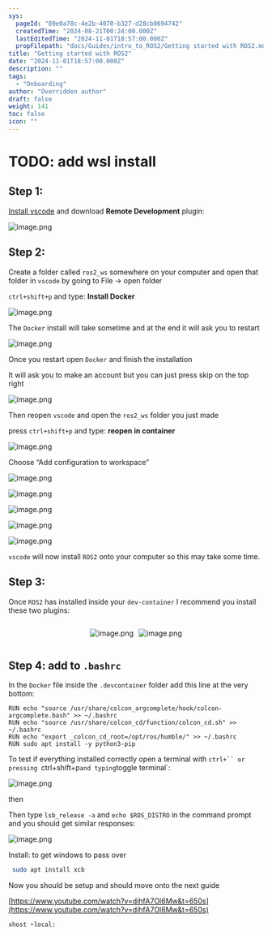 ```yaml
---
sys:
  pageId: "89e0a78c-4e2b-4070-b327-d28cb0694742"
  createdTime: "2024-08-21T00:24:00.000Z"
  lastEditedTime: "2024-11-01T18:57:00.000Z"
  propFilepath: "docs/Guides/intro_to_ROS2/Getting started with ROS2.md"
title: "Getting started with ROS2"
date: "2024-11-01T18:57:00.000Z"
description: ""
tags:
  - "Onboarding"
author: "Overridden author"
draft: false
weight: 141
toc: false
icon: ""
---
```


# TODO: add wsl install

## Step 1:

[Install vscode](https://code.visualstudio.com/download) and download **Remote Development** plugin:

![image.png](https://prod-files-secure.s3.us-west-2.amazonaws.com/d518164a-d88e-44d1-a4ee-3adb3bd8bce0/efb52993-1881-4a40-b95e-6f020334f022/image.png?X-Amz-Algorithm=AWS4-HMAC-SHA256&X-Amz-Content-Sha256=UNSIGNED-PAYLOAD&X-Amz-Credential=ASIAZI2LB4663HT5L743%2F20250320%2Fus-west-2%2Fs3%2Faws4_request&X-Amz-Date=20250320T041010Z&X-Amz-Expires=3600&X-Amz-Security-Token=IQoJb3JpZ2luX2VjECwaCXVzLXdlc3QtMiJHMEUCIQCydC7ziPuXH%2FPaJxBkamaZO0XunwQeD4ZkNkqnkflMxwIgLpKtknTc%2F1SifMu5bwRCbxuIF8AKMey9PEBUDN7PipYqiAQIhf%2F%2F%2F%2F%2F%2F%2F%2F%2F%2FARAAGgw2Mzc0MjMxODM4MDUiDPaaeYMC8J9owzFTGyrcA03mXE6ais1L0eh8KGL2eVNrxgbf18EBhz1tkmCJkc8cAYjxwEPB9AdO5G2YyHBIGdh34VERA0L1Cvo2pdcGcDHVsJdiI6CefVt%2FCA3nwl3tZjxRrKrPJa4jxxhZjPgWXK1LQ%2BV12blL3oxVa96CvCgJfE46D8W17Hesn%2F1Utqri3qTtNrm8L6dE6Ohz8k%2FJ6mTV97bjBd0en3EsdiJ%2FryaLxW1ffVrztnRxQWvQ5HVRofyUYLUL92aE1rRp%2Fwkf0UpTOVSCXPYrOkq7xthi0v9Tkqha5TM5uIoHujSMHawxaJ%2FfpLZkKJBDQnwCIHlfZb3ZfiylvAqfeHmfg4vqHPBjQQkNw5mX5%2BDu6kv%2FwgQwSo%2BknkOK740yCu%2FGtXTUhscAzGaymHQEFZSH5L%2F5A%2FwReOBxw8HMB8P7g6UZRJulTQ7DGdajKy2dp03qv4ywaM7rYRaUPSVzhlSNpgaGKqZKL%2BQDPHVsB0bWUA3xz8PNTt222kyxEKZSA%2F%2B6CZ6v7ztJJv1rFyrSAzon5K8IqaDpZKMh%2BFVBXZx5eG1mA4nmh1kEXtlhj9S539zcJdZVsSHQ6TMrmbLNxGHKCiNSCs0WHcl65%2B5zKtP7oU%2BBoFQuHpj7DVHSJLSy6M5LMKun7r4GOqUBUP2oHb18n6eJcD8ljGlYHecg7oG0HWRPkNVT%2BjpN%2BAhHdWTWpIqNZwdfszow2Gt9zG8X%2B7SSD5HjGheAj6kAiKTko0OWIlm3P2IjRkL5yVzfjQrXOUbDSy9fm7QERRSD8SqXIYgopIrWxKLVqc3RmJ%2B4JP192q7b%2F5kFDs62hLDU1C215SD3i5vH%2FnTcGgxcxsfVqG2zdAhTmOADUgWQdJO%2F0P6m&X-Amz-Signature=1c549eba033b9cdbe104372392f991c5d239aa60b8049c483678e6f458e0acf9&X-Amz-SignedHeaders=host&x-id=GetObject)

## Step 2:

Create a folder called `ros2_ws` somewhere on your computer and open that folder in `vscode` by going to File → open folder 

`ctrl+shift+p` and type: **Install Docker**

![image.png](https://prod-files-secure.s3.us-west-2.amazonaws.com/d518164a-d88e-44d1-a4ee-3adb3bd8bce0/2269dc0e-1cd5-47ff-bceb-c04ad9b2eab0/image.png?X-Amz-Algorithm=AWS4-HMAC-SHA256&X-Amz-Content-Sha256=UNSIGNED-PAYLOAD&X-Amz-Credential=ASIAZI2LB4663HT5L743%2F20250320%2Fus-west-2%2Fs3%2Faws4_request&X-Amz-Date=20250320T041010Z&X-Amz-Expires=3600&X-Amz-Security-Token=IQoJb3JpZ2luX2VjECwaCXVzLXdlc3QtMiJHMEUCIQCydC7ziPuXH%2FPaJxBkamaZO0XunwQeD4ZkNkqnkflMxwIgLpKtknTc%2F1SifMu5bwRCbxuIF8AKMey9PEBUDN7PipYqiAQIhf%2F%2F%2F%2F%2F%2F%2F%2F%2F%2FARAAGgw2Mzc0MjMxODM4MDUiDPaaeYMC8J9owzFTGyrcA03mXE6ais1L0eh8KGL2eVNrxgbf18EBhz1tkmCJkc8cAYjxwEPB9AdO5G2YyHBIGdh34VERA0L1Cvo2pdcGcDHVsJdiI6CefVt%2FCA3nwl3tZjxRrKrPJa4jxxhZjPgWXK1LQ%2BV12blL3oxVa96CvCgJfE46D8W17Hesn%2F1Utqri3qTtNrm8L6dE6Ohz8k%2FJ6mTV97bjBd0en3EsdiJ%2FryaLxW1ffVrztnRxQWvQ5HVRofyUYLUL92aE1rRp%2Fwkf0UpTOVSCXPYrOkq7xthi0v9Tkqha5TM5uIoHujSMHawxaJ%2FfpLZkKJBDQnwCIHlfZb3ZfiylvAqfeHmfg4vqHPBjQQkNw5mX5%2BDu6kv%2FwgQwSo%2BknkOK740yCu%2FGtXTUhscAzGaymHQEFZSH5L%2F5A%2FwReOBxw8HMB8P7g6UZRJulTQ7DGdajKy2dp03qv4ywaM7rYRaUPSVzhlSNpgaGKqZKL%2BQDPHVsB0bWUA3xz8PNTt222kyxEKZSA%2F%2B6CZ6v7ztJJv1rFyrSAzon5K8IqaDpZKMh%2BFVBXZx5eG1mA4nmh1kEXtlhj9S539zcJdZVsSHQ6TMrmbLNxGHKCiNSCs0WHcl65%2B5zKtP7oU%2BBoFQuHpj7DVHSJLSy6M5LMKun7r4GOqUBUP2oHb18n6eJcD8ljGlYHecg7oG0HWRPkNVT%2BjpN%2BAhHdWTWpIqNZwdfszow2Gt9zG8X%2B7SSD5HjGheAj6kAiKTko0OWIlm3P2IjRkL5yVzfjQrXOUbDSy9fm7QERRSD8SqXIYgopIrWxKLVqc3RmJ%2B4JP192q7b%2F5kFDs62hLDU1C215SD3i5vH%2FnTcGgxcxsfVqG2zdAhTmOADUgWQdJO%2F0P6m&X-Amz-Signature=dbeabebd678ad9894047b78d9dd55b86db4ee3247dbbdfa1c91ba95270634151&X-Amz-SignedHeaders=host&x-id=GetObject)

The `Docker` install will take sometime and at the end it will ask you to restart

![image.png](https://prod-files-secure.s3.us-west-2.amazonaws.com/d518164a-d88e-44d1-a4ee-3adb3bd8bce0/ed233f78-be33-4b1f-b89c-9c346c0e961e/image.png?X-Amz-Algorithm=AWS4-HMAC-SHA256&X-Amz-Content-Sha256=UNSIGNED-PAYLOAD&X-Amz-Credential=ASIAZI2LB4663HT5L743%2F20250320%2Fus-west-2%2Fs3%2Faws4_request&X-Amz-Date=20250320T041010Z&X-Amz-Expires=3600&X-Amz-Security-Token=IQoJb3JpZ2luX2VjECwaCXVzLXdlc3QtMiJHMEUCIQCydC7ziPuXH%2FPaJxBkamaZO0XunwQeD4ZkNkqnkflMxwIgLpKtknTc%2F1SifMu5bwRCbxuIF8AKMey9PEBUDN7PipYqiAQIhf%2F%2F%2F%2F%2F%2F%2F%2F%2F%2FARAAGgw2Mzc0MjMxODM4MDUiDPaaeYMC8J9owzFTGyrcA03mXE6ais1L0eh8KGL2eVNrxgbf18EBhz1tkmCJkc8cAYjxwEPB9AdO5G2YyHBIGdh34VERA0L1Cvo2pdcGcDHVsJdiI6CefVt%2FCA3nwl3tZjxRrKrPJa4jxxhZjPgWXK1LQ%2BV12blL3oxVa96CvCgJfE46D8W17Hesn%2F1Utqri3qTtNrm8L6dE6Ohz8k%2FJ6mTV97bjBd0en3EsdiJ%2FryaLxW1ffVrztnRxQWvQ5HVRofyUYLUL92aE1rRp%2Fwkf0UpTOVSCXPYrOkq7xthi0v9Tkqha5TM5uIoHujSMHawxaJ%2FfpLZkKJBDQnwCIHlfZb3ZfiylvAqfeHmfg4vqHPBjQQkNw5mX5%2BDu6kv%2FwgQwSo%2BknkOK740yCu%2FGtXTUhscAzGaymHQEFZSH5L%2F5A%2FwReOBxw8HMB8P7g6UZRJulTQ7DGdajKy2dp03qv4ywaM7rYRaUPSVzhlSNpgaGKqZKL%2BQDPHVsB0bWUA3xz8PNTt222kyxEKZSA%2F%2B6CZ6v7ztJJv1rFyrSAzon5K8IqaDpZKMh%2BFVBXZx5eG1mA4nmh1kEXtlhj9S539zcJdZVsSHQ6TMrmbLNxGHKCiNSCs0WHcl65%2B5zKtP7oU%2BBoFQuHpj7DVHSJLSy6M5LMKun7r4GOqUBUP2oHb18n6eJcD8ljGlYHecg7oG0HWRPkNVT%2BjpN%2BAhHdWTWpIqNZwdfszow2Gt9zG8X%2B7SSD5HjGheAj6kAiKTko0OWIlm3P2IjRkL5yVzfjQrXOUbDSy9fm7QERRSD8SqXIYgopIrWxKLVqc3RmJ%2B4JP192q7b%2F5kFDs62hLDU1C215SD3i5vH%2FnTcGgxcxsfVqG2zdAhTmOADUgWQdJO%2F0P6m&X-Amz-Signature=4c69917dbe95f075e331a50601adbafbfbd3d3ab2cb32058ffe85352a0695d4f&X-Amz-SignedHeaders=host&x-id=GetObject)

Once you restart open `Docker` and finish the installation

It will ask you to make an account but you can just press skip on the top right

![image.png](https://prod-files-secure.s3.us-west-2.amazonaws.com/d518164a-d88e-44d1-a4ee-3adb3bd8bce0/21010ad9-1659-4fd9-9f59-9932a09b2a3d/image.png?X-Amz-Algorithm=AWS4-HMAC-SHA256&X-Amz-Content-Sha256=UNSIGNED-PAYLOAD&X-Amz-Credential=ASIAZI2LB4663HT5L743%2F20250320%2Fus-west-2%2Fs3%2Faws4_request&X-Amz-Date=20250320T041010Z&X-Amz-Expires=3600&X-Amz-Security-Token=IQoJb3JpZ2luX2VjECwaCXVzLXdlc3QtMiJHMEUCIQCydC7ziPuXH%2FPaJxBkamaZO0XunwQeD4ZkNkqnkflMxwIgLpKtknTc%2F1SifMu5bwRCbxuIF8AKMey9PEBUDN7PipYqiAQIhf%2F%2F%2F%2F%2F%2F%2F%2F%2F%2FARAAGgw2Mzc0MjMxODM4MDUiDPaaeYMC8J9owzFTGyrcA03mXE6ais1L0eh8KGL2eVNrxgbf18EBhz1tkmCJkc8cAYjxwEPB9AdO5G2YyHBIGdh34VERA0L1Cvo2pdcGcDHVsJdiI6CefVt%2FCA3nwl3tZjxRrKrPJa4jxxhZjPgWXK1LQ%2BV12blL3oxVa96CvCgJfE46D8W17Hesn%2F1Utqri3qTtNrm8L6dE6Ohz8k%2FJ6mTV97bjBd0en3EsdiJ%2FryaLxW1ffVrztnRxQWvQ5HVRofyUYLUL92aE1rRp%2Fwkf0UpTOVSCXPYrOkq7xthi0v9Tkqha5TM5uIoHujSMHawxaJ%2FfpLZkKJBDQnwCIHlfZb3ZfiylvAqfeHmfg4vqHPBjQQkNw5mX5%2BDu6kv%2FwgQwSo%2BknkOK740yCu%2FGtXTUhscAzGaymHQEFZSH5L%2F5A%2FwReOBxw8HMB8P7g6UZRJulTQ7DGdajKy2dp03qv4ywaM7rYRaUPSVzhlSNpgaGKqZKL%2BQDPHVsB0bWUA3xz8PNTt222kyxEKZSA%2F%2B6CZ6v7ztJJv1rFyrSAzon5K8IqaDpZKMh%2BFVBXZx5eG1mA4nmh1kEXtlhj9S539zcJdZVsSHQ6TMrmbLNxGHKCiNSCs0WHcl65%2B5zKtP7oU%2BBoFQuHpj7DVHSJLSy6M5LMKun7r4GOqUBUP2oHb18n6eJcD8ljGlYHecg7oG0HWRPkNVT%2BjpN%2BAhHdWTWpIqNZwdfszow2Gt9zG8X%2B7SSD5HjGheAj6kAiKTko0OWIlm3P2IjRkL5yVzfjQrXOUbDSy9fm7QERRSD8SqXIYgopIrWxKLVqc3RmJ%2B4JP192q7b%2F5kFDs62hLDU1C215SD3i5vH%2FnTcGgxcxsfVqG2zdAhTmOADUgWQdJO%2F0P6m&X-Amz-Signature=a8c24c109786c50701084eccdca640a9f46b20b0b66641c603e48c8b7468afb3&X-Amz-SignedHeaders=host&x-id=GetObject)

Then reopen `vscode` and open the `ros2_ws` folder you just made

press `ctrl+shift+p` and type: **reopen in container**

![image.png](https://prod-files-secure.s3.us-west-2.amazonaws.com/d518164a-d88e-44d1-a4ee-3adb3bd8bce0/4e93b8c2-41ad-488c-8095-c74205196118/image.png?X-Amz-Algorithm=AWS4-HMAC-SHA256&X-Amz-Content-Sha256=UNSIGNED-PAYLOAD&X-Amz-Credential=ASIAZI2LB4663HT5L743%2F20250320%2Fus-west-2%2Fs3%2Faws4_request&X-Amz-Date=20250320T041010Z&X-Amz-Expires=3600&X-Amz-Security-Token=IQoJb3JpZ2luX2VjECwaCXVzLXdlc3QtMiJHMEUCIQCydC7ziPuXH%2FPaJxBkamaZO0XunwQeD4ZkNkqnkflMxwIgLpKtknTc%2F1SifMu5bwRCbxuIF8AKMey9PEBUDN7PipYqiAQIhf%2F%2F%2F%2F%2F%2F%2F%2F%2F%2FARAAGgw2Mzc0MjMxODM4MDUiDPaaeYMC8J9owzFTGyrcA03mXE6ais1L0eh8KGL2eVNrxgbf18EBhz1tkmCJkc8cAYjxwEPB9AdO5G2YyHBIGdh34VERA0L1Cvo2pdcGcDHVsJdiI6CefVt%2FCA3nwl3tZjxRrKrPJa4jxxhZjPgWXK1LQ%2BV12blL3oxVa96CvCgJfE46D8W17Hesn%2F1Utqri3qTtNrm8L6dE6Ohz8k%2FJ6mTV97bjBd0en3EsdiJ%2FryaLxW1ffVrztnRxQWvQ5HVRofyUYLUL92aE1rRp%2Fwkf0UpTOVSCXPYrOkq7xthi0v9Tkqha5TM5uIoHujSMHawxaJ%2FfpLZkKJBDQnwCIHlfZb3ZfiylvAqfeHmfg4vqHPBjQQkNw5mX5%2BDu6kv%2FwgQwSo%2BknkOK740yCu%2FGtXTUhscAzGaymHQEFZSH5L%2F5A%2FwReOBxw8HMB8P7g6UZRJulTQ7DGdajKy2dp03qv4ywaM7rYRaUPSVzhlSNpgaGKqZKL%2BQDPHVsB0bWUA3xz8PNTt222kyxEKZSA%2F%2B6CZ6v7ztJJv1rFyrSAzon5K8IqaDpZKMh%2BFVBXZx5eG1mA4nmh1kEXtlhj9S539zcJdZVsSHQ6TMrmbLNxGHKCiNSCs0WHcl65%2B5zKtP7oU%2BBoFQuHpj7DVHSJLSy6M5LMKun7r4GOqUBUP2oHb18n6eJcD8ljGlYHecg7oG0HWRPkNVT%2BjpN%2BAhHdWTWpIqNZwdfszow2Gt9zG8X%2B7SSD5HjGheAj6kAiKTko0OWIlm3P2IjRkL5yVzfjQrXOUbDSy9fm7QERRSD8SqXIYgopIrWxKLVqc3RmJ%2B4JP192q7b%2F5kFDs62hLDU1C215SD3i5vH%2FnTcGgxcxsfVqG2zdAhTmOADUgWQdJO%2F0P6m&X-Amz-Signature=1bbe2fa424e743860c306be35ff0701160e27dbb8630cd7c4da60ce4bde3004e&X-Amz-SignedHeaders=host&x-id=GetObject)

Choose “Add configuration to workspace”

![image.png](https://prod-files-secure.s3.us-west-2.amazonaws.com/d518164a-d88e-44d1-a4ee-3adb3bd8bce0/9560b282-5060-4989-ba37-97e7b2c22476/image.png?X-Amz-Algorithm=AWS4-HMAC-SHA256&X-Amz-Content-Sha256=UNSIGNED-PAYLOAD&X-Amz-Credential=ASIAZI2LB4663HT5L743%2F20250320%2Fus-west-2%2Fs3%2Faws4_request&X-Amz-Date=20250320T041010Z&X-Amz-Expires=3600&X-Amz-Security-Token=IQoJb3JpZ2luX2VjECwaCXVzLXdlc3QtMiJHMEUCIQCydC7ziPuXH%2FPaJxBkamaZO0XunwQeD4ZkNkqnkflMxwIgLpKtknTc%2F1SifMu5bwRCbxuIF8AKMey9PEBUDN7PipYqiAQIhf%2F%2F%2F%2F%2F%2F%2F%2F%2F%2FARAAGgw2Mzc0MjMxODM4MDUiDPaaeYMC8J9owzFTGyrcA03mXE6ais1L0eh8KGL2eVNrxgbf18EBhz1tkmCJkc8cAYjxwEPB9AdO5G2YyHBIGdh34VERA0L1Cvo2pdcGcDHVsJdiI6CefVt%2FCA3nwl3tZjxRrKrPJa4jxxhZjPgWXK1LQ%2BV12blL3oxVa96CvCgJfE46D8W17Hesn%2F1Utqri3qTtNrm8L6dE6Ohz8k%2FJ6mTV97bjBd0en3EsdiJ%2FryaLxW1ffVrztnRxQWvQ5HVRofyUYLUL92aE1rRp%2Fwkf0UpTOVSCXPYrOkq7xthi0v9Tkqha5TM5uIoHujSMHawxaJ%2FfpLZkKJBDQnwCIHlfZb3ZfiylvAqfeHmfg4vqHPBjQQkNw5mX5%2BDu6kv%2FwgQwSo%2BknkOK740yCu%2FGtXTUhscAzGaymHQEFZSH5L%2F5A%2FwReOBxw8HMB8P7g6UZRJulTQ7DGdajKy2dp03qv4ywaM7rYRaUPSVzhlSNpgaGKqZKL%2BQDPHVsB0bWUA3xz8PNTt222kyxEKZSA%2F%2B6CZ6v7ztJJv1rFyrSAzon5K8IqaDpZKMh%2BFVBXZx5eG1mA4nmh1kEXtlhj9S539zcJdZVsSHQ6TMrmbLNxGHKCiNSCs0WHcl65%2B5zKtP7oU%2BBoFQuHpj7DVHSJLSy6M5LMKun7r4GOqUBUP2oHb18n6eJcD8ljGlYHecg7oG0HWRPkNVT%2BjpN%2BAhHdWTWpIqNZwdfszow2Gt9zG8X%2B7SSD5HjGheAj6kAiKTko0OWIlm3P2IjRkL5yVzfjQrXOUbDSy9fm7QERRSD8SqXIYgopIrWxKLVqc3RmJ%2B4JP192q7b%2F5kFDs62hLDU1C215SD3i5vH%2FnTcGgxcxsfVqG2zdAhTmOADUgWQdJO%2F0P6m&X-Amz-Signature=d5bad970bfb8ba82c6e37d7d402b141ff97a7cb5f23b81359ac1cedbbbeada90&X-Amz-SignedHeaders=host&x-id=GetObject)

![image.png](https://prod-files-secure.s3.us-west-2.amazonaws.com/d518164a-d88e-44d1-a4ee-3adb3bd8bce0/2ee63f81-886b-48e8-a553-dc6e5eac99e4/image.png?X-Amz-Algorithm=AWS4-HMAC-SHA256&X-Amz-Content-Sha256=UNSIGNED-PAYLOAD&X-Amz-Credential=ASIAZI2LB4663HT5L743%2F20250320%2Fus-west-2%2Fs3%2Faws4_request&X-Amz-Date=20250320T041010Z&X-Amz-Expires=3600&X-Amz-Security-Token=IQoJb3JpZ2luX2VjECwaCXVzLXdlc3QtMiJHMEUCIQCydC7ziPuXH%2FPaJxBkamaZO0XunwQeD4ZkNkqnkflMxwIgLpKtknTc%2F1SifMu5bwRCbxuIF8AKMey9PEBUDN7PipYqiAQIhf%2F%2F%2F%2F%2F%2F%2F%2F%2F%2FARAAGgw2Mzc0MjMxODM4MDUiDPaaeYMC8J9owzFTGyrcA03mXE6ais1L0eh8KGL2eVNrxgbf18EBhz1tkmCJkc8cAYjxwEPB9AdO5G2YyHBIGdh34VERA0L1Cvo2pdcGcDHVsJdiI6CefVt%2FCA3nwl3tZjxRrKrPJa4jxxhZjPgWXK1LQ%2BV12blL3oxVa96CvCgJfE46D8W17Hesn%2F1Utqri3qTtNrm8L6dE6Ohz8k%2FJ6mTV97bjBd0en3EsdiJ%2FryaLxW1ffVrztnRxQWvQ5HVRofyUYLUL92aE1rRp%2Fwkf0UpTOVSCXPYrOkq7xthi0v9Tkqha5TM5uIoHujSMHawxaJ%2FfpLZkKJBDQnwCIHlfZb3ZfiylvAqfeHmfg4vqHPBjQQkNw5mX5%2BDu6kv%2FwgQwSo%2BknkOK740yCu%2FGtXTUhscAzGaymHQEFZSH5L%2F5A%2FwReOBxw8HMB8P7g6UZRJulTQ7DGdajKy2dp03qv4ywaM7rYRaUPSVzhlSNpgaGKqZKL%2BQDPHVsB0bWUA3xz8PNTt222kyxEKZSA%2F%2B6CZ6v7ztJJv1rFyrSAzon5K8IqaDpZKMh%2BFVBXZx5eG1mA4nmh1kEXtlhj9S539zcJdZVsSHQ6TMrmbLNxGHKCiNSCs0WHcl65%2B5zKtP7oU%2BBoFQuHpj7DVHSJLSy6M5LMKun7r4GOqUBUP2oHb18n6eJcD8ljGlYHecg7oG0HWRPkNVT%2BjpN%2BAhHdWTWpIqNZwdfszow2Gt9zG8X%2B7SSD5HjGheAj6kAiKTko0OWIlm3P2IjRkL5yVzfjQrXOUbDSy9fm7QERRSD8SqXIYgopIrWxKLVqc3RmJ%2B4JP192q7b%2F5kFDs62hLDU1C215SD3i5vH%2FnTcGgxcxsfVqG2zdAhTmOADUgWQdJO%2F0P6m&X-Amz-Signature=a152b682ddd8bc6ce987137aa2a8a7e8124e535dd2253bd10d7d7be4ab1ba5e9&X-Amz-SignedHeaders=host&x-id=GetObject)

![image.png](https://prod-files-secure.s3.us-west-2.amazonaws.com/d518164a-d88e-44d1-a4ee-3adb3bd8bce0/ae1580b2-b048-407e-aed9-b584224a7a04/image.png?X-Amz-Algorithm=AWS4-HMAC-SHA256&X-Amz-Content-Sha256=UNSIGNED-PAYLOAD&X-Amz-Credential=ASIAZI2LB4663HT5L743%2F20250320%2Fus-west-2%2Fs3%2Faws4_request&X-Amz-Date=20250320T041010Z&X-Amz-Expires=3600&X-Amz-Security-Token=IQoJb3JpZ2luX2VjECwaCXVzLXdlc3QtMiJHMEUCIQCydC7ziPuXH%2FPaJxBkamaZO0XunwQeD4ZkNkqnkflMxwIgLpKtknTc%2F1SifMu5bwRCbxuIF8AKMey9PEBUDN7PipYqiAQIhf%2F%2F%2F%2F%2F%2F%2F%2F%2F%2FARAAGgw2Mzc0MjMxODM4MDUiDPaaeYMC8J9owzFTGyrcA03mXE6ais1L0eh8KGL2eVNrxgbf18EBhz1tkmCJkc8cAYjxwEPB9AdO5G2YyHBIGdh34VERA0L1Cvo2pdcGcDHVsJdiI6CefVt%2FCA3nwl3tZjxRrKrPJa4jxxhZjPgWXK1LQ%2BV12blL3oxVa96CvCgJfE46D8W17Hesn%2F1Utqri3qTtNrm8L6dE6Ohz8k%2FJ6mTV97bjBd0en3EsdiJ%2FryaLxW1ffVrztnRxQWvQ5HVRofyUYLUL92aE1rRp%2Fwkf0UpTOVSCXPYrOkq7xthi0v9Tkqha5TM5uIoHujSMHawxaJ%2FfpLZkKJBDQnwCIHlfZb3ZfiylvAqfeHmfg4vqHPBjQQkNw5mX5%2BDu6kv%2FwgQwSo%2BknkOK740yCu%2FGtXTUhscAzGaymHQEFZSH5L%2F5A%2FwReOBxw8HMB8P7g6UZRJulTQ7DGdajKy2dp03qv4ywaM7rYRaUPSVzhlSNpgaGKqZKL%2BQDPHVsB0bWUA3xz8PNTt222kyxEKZSA%2F%2B6CZ6v7ztJJv1rFyrSAzon5K8IqaDpZKMh%2BFVBXZx5eG1mA4nmh1kEXtlhj9S539zcJdZVsSHQ6TMrmbLNxGHKCiNSCs0WHcl65%2B5zKtP7oU%2BBoFQuHpj7DVHSJLSy6M5LMKun7r4GOqUBUP2oHb18n6eJcD8ljGlYHecg7oG0HWRPkNVT%2BjpN%2BAhHdWTWpIqNZwdfszow2Gt9zG8X%2B7SSD5HjGheAj6kAiKTko0OWIlm3P2IjRkL5yVzfjQrXOUbDSy9fm7QERRSD8SqXIYgopIrWxKLVqc3RmJ%2B4JP192q7b%2F5kFDs62hLDU1C215SD3i5vH%2FnTcGgxcxsfVqG2zdAhTmOADUgWQdJO%2F0P6m&X-Amz-Signature=b5cf2283a1d93befd320c3466eb7599f47c646b36e0a68a3e3308e0d6b9ef4ff&X-Amz-SignedHeaders=host&x-id=GetObject)

![image.png](https://prod-files-secure.s3.us-west-2.amazonaws.com/d518164a-d88e-44d1-a4ee-3adb3bd8bce0/53255b28-f75e-430f-b9e3-c0ac8577e42b/image.png?X-Amz-Algorithm=AWS4-HMAC-SHA256&X-Amz-Content-Sha256=UNSIGNED-PAYLOAD&X-Amz-Credential=ASIAZI2LB4663HT5L743%2F20250320%2Fus-west-2%2Fs3%2Faws4_request&X-Amz-Date=20250320T041010Z&X-Amz-Expires=3600&X-Amz-Security-Token=IQoJb3JpZ2luX2VjECwaCXVzLXdlc3QtMiJHMEUCIQCydC7ziPuXH%2FPaJxBkamaZO0XunwQeD4ZkNkqnkflMxwIgLpKtknTc%2F1SifMu5bwRCbxuIF8AKMey9PEBUDN7PipYqiAQIhf%2F%2F%2F%2F%2F%2F%2F%2F%2F%2FARAAGgw2Mzc0MjMxODM4MDUiDPaaeYMC8J9owzFTGyrcA03mXE6ais1L0eh8KGL2eVNrxgbf18EBhz1tkmCJkc8cAYjxwEPB9AdO5G2YyHBIGdh34VERA0L1Cvo2pdcGcDHVsJdiI6CefVt%2FCA3nwl3tZjxRrKrPJa4jxxhZjPgWXK1LQ%2BV12blL3oxVa96CvCgJfE46D8W17Hesn%2F1Utqri3qTtNrm8L6dE6Ohz8k%2FJ6mTV97bjBd0en3EsdiJ%2FryaLxW1ffVrztnRxQWvQ5HVRofyUYLUL92aE1rRp%2Fwkf0UpTOVSCXPYrOkq7xthi0v9Tkqha5TM5uIoHujSMHawxaJ%2FfpLZkKJBDQnwCIHlfZb3ZfiylvAqfeHmfg4vqHPBjQQkNw5mX5%2BDu6kv%2FwgQwSo%2BknkOK740yCu%2FGtXTUhscAzGaymHQEFZSH5L%2F5A%2FwReOBxw8HMB8P7g6UZRJulTQ7DGdajKy2dp03qv4ywaM7rYRaUPSVzhlSNpgaGKqZKL%2BQDPHVsB0bWUA3xz8PNTt222kyxEKZSA%2F%2B6CZ6v7ztJJv1rFyrSAzon5K8IqaDpZKMh%2BFVBXZx5eG1mA4nmh1kEXtlhj9S539zcJdZVsSHQ6TMrmbLNxGHKCiNSCs0WHcl65%2B5zKtP7oU%2BBoFQuHpj7DVHSJLSy6M5LMKun7r4GOqUBUP2oHb18n6eJcD8ljGlYHecg7oG0HWRPkNVT%2BjpN%2BAhHdWTWpIqNZwdfszow2Gt9zG8X%2B7SSD5HjGheAj6kAiKTko0OWIlm3P2IjRkL5yVzfjQrXOUbDSy9fm7QERRSD8SqXIYgopIrWxKLVqc3RmJ%2B4JP192q7b%2F5kFDs62hLDU1C215SD3i5vH%2FnTcGgxcxsfVqG2zdAhTmOADUgWQdJO%2F0P6m&X-Amz-Signature=a5dde693b65c312f6b07b5734ac13fb457c5bde0927abf1f0bdf895bfffda331&X-Amz-SignedHeaders=host&x-id=GetObject)

![image.png](https://prod-files-secure.s3.us-west-2.amazonaws.com/d518164a-d88e-44d1-a4ee-3adb3bd8bce0/7c562767-5af9-4ffb-97d1-327bcdf4ee00/image.png?X-Amz-Algorithm=AWS4-HMAC-SHA256&X-Amz-Content-Sha256=UNSIGNED-PAYLOAD&X-Amz-Credential=ASIAZI2LB4663HT5L743%2F20250320%2Fus-west-2%2Fs3%2Faws4_request&X-Amz-Date=20250320T041010Z&X-Amz-Expires=3600&X-Amz-Security-Token=IQoJb3JpZ2luX2VjECwaCXVzLXdlc3QtMiJHMEUCIQCydC7ziPuXH%2FPaJxBkamaZO0XunwQeD4ZkNkqnkflMxwIgLpKtknTc%2F1SifMu5bwRCbxuIF8AKMey9PEBUDN7PipYqiAQIhf%2F%2F%2F%2F%2F%2F%2F%2F%2F%2FARAAGgw2Mzc0MjMxODM4MDUiDPaaeYMC8J9owzFTGyrcA03mXE6ais1L0eh8KGL2eVNrxgbf18EBhz1tkmCJkc8cAYjxwEPB9AdO5G2YyHBIGdh34VERA0L1Cvo2pdcGcDHVsJdiI6CefVt%2FCA3nwl3tZjxRrKrPJa4jxxhZjPgWXK1LQ%2BV12blL3oxVa96CvCgJfE46D8W17Hesn%2F1Utqri3qTtNrm8L6dE6Ohz8k%2FJ6mTV97bjBd0en3EsdiJ%2FryaLxW1ffVrztnRxQWvQ5HVRofyUYLUL92aE1rRp%2Fwkf0UpTOVSCXPYrOkq7xthi0v9Tkqha5TM5uIoHujSMHawxaJ%2FfpLZkKJBDQnwCIHlfZb3ZfiylvAqfeHmfg4vqHPBjQQkNw5mX5%2BDu6kv%2FwgQwSo%2BknkOK740yCu%2FGtXTUhscAzGaymHQEFZSH5L%2F5A%2FwReOBxw8HMB8P7g6UZRJulTQ7DGdajKy2dp03qv4ywaM7rYRaUPSVzhlSNpgaGKqZKL%2BQDPHVsB0bWUA3xz8PNTt222kyxEKZSA%2F%2B6CZ6v7ztJJv1rFyrSAzon5K8IqaDpZKMh%2BFVBXZx5eG1mA4nmh1kEXtlhj9S539zcJdZVsSHQ6TMrmbLNxGHKCiNSCs0WHcl65%2B5zKtP7oU%2BBoFQuHpj7DVHSJLSy6M5LMKun7r4GOqUBUP2oHb18n6eJcD8ljGlYHecg7oG0HWRPkNVT%2BjpN%2BAhHdWTWpIqNZwdfszow2Gt9zG8X%2B7SSD5HjGheAj6kAiKTko0OWIlm3P2IjRkL5yVzfjQrXOUbDSy9fm7QERRSD8SqXIYgopIrWxKLVqc3RmJ%2B4JP192q7b%2F5kFDs62hLDU1C215SD3i5vH%2FnTcGgxcxsfVqG2zdAhTmOADUgWQdJO%2F0P6m&X-Amz-Signature=afc43ec2162d4d39db438e7950c5e14e09574f6172ddd56b4985fd31bfd44eed&X-Amz-SignedHeaders=host&x-id=GetObject)

`vscode` will now install `ROS2` onto your computer so this may take some time.

## Step 3:

Once `ROS2` has installed inside your `dev-container` I recommend you install these two plugins:

<div style="display: flex;flex-direction: row; column-gap:10px; max-width: 630px;justify-content: center;">
<div>

![image.png](https://prod-files-secure.s3.us-west-2.amazonaws.com/d518164a-d88e-44d1-a4ee-3adb3bd8bce0/3fc3d550-5a54-4ba1-ba6b-faa01cdb7369/image.png?X-Amz-Algorithm=AWS4-HMAC-SHA256&X-Amz-Content-Sha256=UNSIGNED-PAYLOAD&X-Amz-Credential=ASIAZI2LB466VQZTRE6Y%2F20250320%2Fus-west-2%2Fs3%2Faws4_request&X-Amz-Date=20250320T041015Z&X-Amz-Expires=3600&X-Amz-Security-Token=IQoJb3JpZ2luX2VjECwaCXVzLXdlc3QtMiJIMEYCIQCNYlQfnspvocEJdVMMUWNZXgt3kPdz5I8nqtdSHiN17gIhAMXXMWXSThRhBC1%2FonX8FL%2F1K7TDefQoDbq3a5CQLNtAKogECIX%2F%2F%2F%2F%2F%2F%2F%2F%2F%2FwEQABoMNjM3NDIzMTgzODA1IgzgzGg2whmqJMwB32kq3AN0pRRvQ2x%2BxPV3%2FKiSHRd7zCTHiC0shNUjNMRcjWxpnPBH3Br50U9xXKPfQBexAUiG9jnpxK%2BrXV9CltzDZRu18lgDQrAIw9w8GmHBoJdXhyz8M53Wwznfgu6dZYMxQbkN0i92Xt9PwLho9EUfjzAERjZplBNbU7JKbad8YNZtE%2FOeSLU95mEqGDoU5%2BCWP2530c%2Fc8vtsVYd869lYeSutaN392cw9kOtW%2BzphcCx%2Bl9%2B1QXmEidUMEvq7%2B%2BI%2BBYkiEeOuiSv6L%2B%2Bto%2FRYwH7M6pmURnQ9rc1lL7XOIlDfvSoY5%2F1NyBJzJdyFYRTtZB3Edx1WZXbzLB7jkcdJ5lXvUpndW1vCA%2FNd8BQ%2BHHm%2Fahj3ryUk5Ov2u7EIybHGacMz5aD8wu3k8nwhZ8JrgoBe3U7tqzzyFr6ZcgWDL6mpKfOQiWMS31i606LWCIMon1APm%2FKyAHtecTfNNWtfFKyPo7Sib6tEDsVKwBQCDrM4%2FoMNzCYvMgCVx4bCbPPpK3kM34kVxgwcleKyFIyKjffpaqZPFhw7fDxcYhMytPu90j9V57db0WzwF8Ue4EBi%2BBH1YP%2F4o%2FR0x2wyjfZGxqQKBdCK6zuXpI1xsHijJGycb9u6n8nRT7xYhZz8yDDTpu6%2BBjqkAcEmsqOgsx8fH2PknhgVWVWU6GDynfXwASHjbHjHhRBDx4e88uDnpyDCYlyuZRlqjuDFNFWjnZxKR0zbFy0K4IrIXw5bSnARlo55hxwZMA%2FN0D6ksVqp%2FNB2uaVaEXvBjSZkeoFaKXWo6nd%2BRgQzP4eYnAYXA1VUgau0dtslSmPmmevcJIbg7ZLp982ACUh70vVTDUb2aKeEKpiaXAzz%2FyYyqJmQ&X-Amz-Signature=1a4bd4c4aae38d46b07ec62fb571c14d1c28c86238e6c895c72e628e8d54b4de&X-Amz-SignedHeaders=host&x-id=GetObject)

</div>
<div>

![image.png](https://prod-files-secure.s3.us-west-2.amazonaws.com/d518164a-d88e-44d1-a4ee-3adb3bd8bce0/d994cc66-13c2-4093-a5a3-f84cf4601a82/image.png?X-Amz-Algorithm=AWS4-HMAC-SHA256&X-Amz-Content-Sha256=UNSIGNED-PAYLOAD&X-Amz-Credential=ASIAZI2LB466VOML2HX5%2F20250320%2Fus-west-2%2Fs3%2Faws4_request&X-Amz-Date=20250320T041015Z&X-Amz-Expires=3600&X-Amz-Security-Token=IQoJb3JpZ2luX2VjECwaCXVzLXdlc3QtMiJHMEUCIQC1MhFvVp88b8LMxbRHciXebxxJc61IY7JDamblGQdT1AIgY8XuqVKVkuO6DD0K5uiuGzdgIysdVP4IKn3psrC2QpgqiAQIhf%2F%2F%2F%2F%2F%2F%2F%2F%2F%2FARAAGgw2Mzc0MjMxODM4MDUiDOsRkR6cTbrHqV7ZrSrcA3Fq1afAEikDuMQr4Cc6OF56RT5JKMFsqbBRzF41McOhwns8HYX9fhuFHx0uaun9rXYOiofUrMqceVDrRtCecjQLcdZzL1jMpzQIE86H3S3UPT2m8k2GnbTQz9D%2Bs2iEyX%2FyeaRUOv0mq9CFGs95J5hOQQU6AJKOVzD2nXFQwYouNQBXrjl0wKzKQU8ER992iP6u%2Fy4lxCVuY4xnDIRHc6nXgXf3PC%2BAedukP%2FcIKZZFD5z8DvCtNLdb44oiHUKweCEesk3gAjqsCeVlXOO2Fw8s2g%2BmBwjHytyJe5p%2Fe%2Fvi0up%2FrpAlDR%2FEeYhb4mZ5D9rlWAs62zesMPb59jPazAafxBkmRQO%2Bk%2FG81sfwXaVVlJYbJlvjikFMMK5MNYXJdP2b92A0dOBVTCgf3FfM2eVZHwQMGZ1Ce8PPKYseGnIosSIlVPKO3v45Ur202gRt4rgeSVCQApSY0oG1XAZWEor3w2%2BGP5LWeBtkz6xQHzBsrMSIu2l7l5vtlFAUUf7gRtkwjbxM8YSX9kUzvzU8sxPlJnjgSN8vcJ3EIQvL8yxyv34NaFjF1PAnaiijY98b10SgXjMZ%2FQQvhCQZd%2BwvQFQc4AxZyqugiXZWmvWoVcvGR7Q2LRvzKMyiCJ8TMPym7r4GOqUB%2BB8WLaMGV%2FI1237kRXkbU%2FjTVX7a1N2uciEahYEXf7M03a7m9yY7VCwBf87uIDKurG7VbO%2BpB6yQv8j%2FpT%2Fy%2B7O2%2FqsdQE7kWz7OdV%2BI81ogBYq8WxJ50dhy7X51onbw9qMiWNbtGB7TJr3IB3522rfPpg%2BieiYktStgBbmXrRe8UzaKAP1N81TrsW%2BU2gH4cHZL9bRxqOCrxSUQo1WXydFqtCOj&X-Amz-Signature=40f71b99d10fcc189ec074c8012930eda0501930eb0b79dcbd2e9dd2ea5f09f8&X-Amz-SignedHeaders=host&x-id=GetObject)

</div>
</div>

## Step 4: add to `.bashrc`

In the `Docker` file inside the `.devcontainer` folder add this line at the very bottom: 

```docker
RUN echo "source /usr/share/colcon_argcomplete/hook/colcon-argcomplete.bash" >> ~/.bashrc
RUN echo "source /usr/share/colcon_cd/function/colcon_cd.sh" >> ~/.bashrc
RUN echo "export _colcon_cd_root=/opt/ros/humble/" >> ~/.bashrc
RUN sudo apt install -y python3-pip 
```

To test if everything installed correctly open a terminal with `ctrl+`` or pressing `ctrl+shift+p` and typing `toggle terminal`:

![image.png](https://prod-files-secure.s3.us-west-2.amazonaws.com/d518164a-d88e-44d1-a4ee-3adb3bd8bce0/6a4943d8-b04e-4c02-9a58-775f3384d1a5/image.png?X-Amz-Algorithm=AWS4-HMAC-SHA256&X-Amz-Content-Sha256=UNSIGNED-PAYLOAD&X-Amz-Credential=ASIAZI2LB4663HT5L743%2F20250320%2Fus-west-2%2Fs3%2Faws4_request&X-Amz-Date=20250320T041010Z&X-Amz-Expires=3600&X-Amz-Security-Token=IQoJb3JpZ2luX2VjECwaCXVzLXdlc3QtMiJHMEUCIQCydC7ziPuXH%2FPaJxBkamaZO0XunwQeD4ZkNkqnkflMxwIgLpKtknTc%2F1SifMu5bwRCbxuIF8AKMey9PEBUDN7PipYqiAQIhf%2F%2F%2F%2F%2F%2F%2F%2F%2F%2FARAAGgw2Mzc0MjMxODM4MDUiDPaaeYMC8J9owzFTGyrcA03mXE6ais1L0eh8KGL2eVNrxgbf18EBhz1tkmCJkc8cAYjxwEPB9AdO5G2YyHBIGdh34VERA0L1Cvo2pdcGcDHVsJdiI6CefVt%2FCA3nwl3tZjxRrKrPJa4jxxhZjPgWXK1LQ%2BV12blL3oxVa96CvCgJfE46D8W17Hesn%2F1Utqri3qTtNrm8L6dE6Ohz8k%2FJ6mTV97bjBd0en3EsdiJ%2FryaLxW1ffVrztnRxQWvQ5HVRofyUYLUL92aE1rRp%2Fwkf0UpTOVSCXPYrOkq7xthi0v9Tkqha5TM5uIoHujSMHawxaJ%2FfpLZkKJBDQnwCIHlfZb3ZfiylvAqfeHmfg4vqHPBjQQkNw5mX5%2BDu6kv%2FwgQwSo%2BknkOK740yCu%2FGtXTUhscAzGaymHQEFZSH5L%2F5A%2FwReOBxw8HMB8P7g6UZRJulTQ7DGdajKy2dp03qv4ywaM7rYRaUPSVzhlSNpgaGKqZKL%2BQDPHVsB0bWUA3xz8PNTt222kyxEKZSA%2F%2B6CZ6v7ztJJv1rFyrSAzon5K8IqaDpZKMh%2BFVBXZx5eG1mA4nmh1kEXtlhj9S539zcJdZVsSHQ6TMrmbLNxGHKCiNSCs0WHcl65%2B5zKtP7oU%2BBoFQuHpj7DVHSJLSy6M5LMKun7r4GOqUBUP2oHb18n6eJcD8ljGlYHecg7oG0HWRPkNVT%2BjpN%2BAhHdWTWpIqNZwdfszow2Gt9zG8X%2B7SSD5HjGheAj6kAiKTko0OWIlm3P2IjRkL5yVzfjQrXOUbDSy9fm7QERRSD8SqXIYgopIrWxKLVqc3RmJ%2B4JP192q7b%2F5kFDs62hLDU1C215SD3i5vH%2FnTcGgxcxsfVqG2zdAhTmOADUgWQdJO%2F0P6m&X-Amz-Signature=04e5cbc4297c5ead6375992947086c8af1dfaf5cb4c83bdf47bb67b14a0ced7e&X-Amz-SignedHeaders=host&x-id=GetObject)

then 

Then type `lsb_release -a` and `echo $ROS_DISTRO` in the command prompt and you should get similar responses:

![image.png](https://prod-files-secure.s3.us-west-2.amazonaws.com/d518164a-d88e-44d1-a4ee-3adb3bd8bce0/3e635dec-a805-4e85-8b9e-d000e5b71a4e/image.png?X-Amz-Algorithm=AWS4-HMAC-SHA256&X-Amz-Content-Sha256=UNSIGNED-PAYLOAD&X-Amz-Credential=ASIAZI2LB4663HT5L743%2F20250320%2Fus-west-2%2Fs3%2Faws4_request&X-Amz-Date=20250320T041010Z&X-Amz-Expires=3600&X-Amz-Security-Token=IQoJb3JpZ2luX2VjECwaCXVzLXdlc3QtMiJHMEUCIQCydC7ziPuXH%2FPaJxBkamaZO0XunwQeD4ZkNkqnkflMxwIgLpKtknTc%2F1SifMu5bwRCbxuIF8AKMey9PEBUDN7PipYqiAQIhf%2F%2F%2F%2F%2F%2F%2F%2F%2F%2FARAAGgw2Mzc0MjMxODM4MDUiDPaaeYMC8J9owzFTGyrcA03mXE6ais1L0eh8KGL2eVNrxgbf18EBhz1tkmCJkc8cAYjxwEPB9AdO5G2YyHBIGdh34VERA0L1Cvo2pdcGcDHVsJdiI6CefVt%2FCA3nwl3tZjxRrKrPJa4jxxhZjPgWXK1LQ%2BV12blL3oxVa96CvCgJfE46D8W17Hesn%2F1Utqri3qTtNrm8L6dE6Ohz8k%2FJ6mTV97bjBd0en3EsdiJ%2FryaLxW1ffVrztnRxQWvQ5HVRofyUYLUL92aE1rRp%2Fwkf0UpTOVSCXPYrOkq7xthi0v9Tkqha5TM5uIoHujSMHawxaJ%2FfpLZkKJBDQnwCIHlfZb3ZfiylvAqfeHmfg4vqHPBjQQkNw5mX5%2BDu6kv%2FwgQwSo%2BknkOK740yCu%2FGtXTUhscAzGaymHQEFZSH5L%2F5A%2FwReOBxw8HMB8P7g6UZRJulTQ7DGdajKy2dp03qv4ywaM7rYRaUPSVzhlSNpgaGKqZKL%2BQDPHVsB0bWUA3xz8PNTt222kyxEKZSA%2F%2B6CZ6v7ztJJv1rFyrSAzon5K8IqaDpZKMh%2BFVBXZx5eG1mA4nmh1kEXtlhj9S539zcJdZVsSHQ6TMrmbLNxGHKCiNSCs0WHcl65%2B5zKtP7oU%2BBoFQuHpj7DVHSJLSy6M5LMKun7r4GOqUBUP2oHb18n6eJcD8ljGlYHecg7oG0HWRPkNVT%2BjpN%2BAhHdWTWpIqNZwdfszow2Gt9zG8X%2B7SSD5HjGheAj6kAiKTko0OWIlm3P2IjRkL5yVzfjQrXOUbDSy9fm7QERRSD8SqXIYgopIrWxKLVqc3RmJ%2B4JP192q7b%2F5kFDs62hLDU1C215SD3i5vH%2FnTcGgxcxsfVqG2zdAhTmOADUgWQdJO%2F0P6m&X-Amz-Signature=f66a5ae4fce83d79cb69a90f4508a2604b5c9eb922338240f64997396ca69004&X-Amz-SignedHeaders=host&x-id=GetObject)

Install:  to get windows to pass over

```bash
 sudo apt install xcb
```

Now you should be setup and should move onto the next guide 

[https://www.youtube.com/watch?v=dihfA7Ol6Mw&t=650s](https://www.youtube.com/watch?v=dihfA7Ol6Mw&t=650s)

```python
xhost +local:
```
